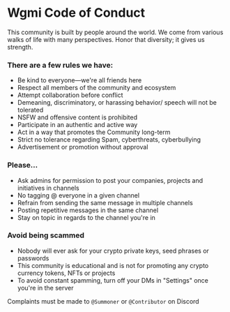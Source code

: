 # Wgmi Code of Conduct

This community is built by people around the world. We come from various walks of life with many perspectives. Honor that diversity; it gives us strength.

### There are a few rules we have:
- Be kind to everyone—we're all friends here
- Respect all members of the community and ecosystem
- Attempt collaboration before conflict
- Demeaning, discriminatory, or harassing behavior/ speech will not be tolerated
- NSFW and offensive content is prohibited
- Participate in an authentic and active way
- Act in a way that promotes the Community long-term
- Strict no tolerance regarding Spam, cyberthreats, cyberbullying
- Advertisement or promotion without approval

### Please...
- Ask admins for permission to post your companies, projects and initiatives in channels
- No tagging @ everyone in a given channel
- Refrain from sending the same message in multiple channels
- Posting repetitive messages in the same channel
- Stay on topic in regards to the channel you're in

### Avoid being scammed
- Nobody will ever ask for your crypto private keys, seed phrases or passwords 
- This community is educational and is not for promoting any crypto currency tokens, NFTs or projects 
- To avoid constant spamming, turn off your DMs in "Settings" once you're in the server 

Complaints must be made to `@Summoner` or `@Contributor` on Discord